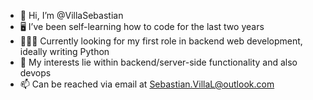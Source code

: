 - 👋 Hi, I’m @VillaSebastian
- 🖥️ I’ve been self-learning how to code for the last two years
- 👨🏻‍💻 Currently looking for my first role in backend web development, ideally writing Python
- 👀 My interests lie within backend/server-side functionality and also devops
- 📫 Can be reached via email at Sebastian.VillaL@outlook.com
